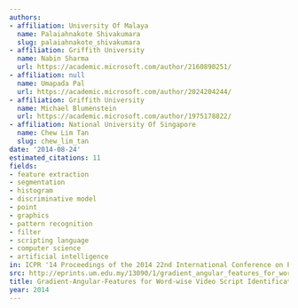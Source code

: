 ```yaml
---
authors:
- affiliation: University Of Malaya
  name: Palaiahnakote Shivakumara
  slug: palaiahnakote_shivakumara
- affiliation: Griffith University
  name: Nabin Sharma
  url: https://academic.microsoft.com/author/2160890251/
- affiliation: null
  name: Umapada Pal
  url: https://academic.microsoft.com/author/2024204244/
- affiliation: Griffith University
  name: Michael Blumenstein
  url: https://academic.microsoft.com/author/1975178822/
- affiliation: National University Of Singapore
  name: Chew Lim Tan
  slug: chew_lim_tan
date: '2014-08-24'
estimated_citations: 11
fields:
- feature extraction
- segmentation
- histogram
- discriminative model
- point
- graphics
- pattern recognition
- filter
- scripting language
- computer science
- artificial intelligence
in: ICPR '14 Proceedings of the 2014 22nd International Conference on Pattern Recognition
src: http://eprints.um.edu.my/13090/1/gradient_angular_features_for_word.pdf
title: Gradient-Angular-Features for Word-wise Video Script Identification
year: 2014
---
```

